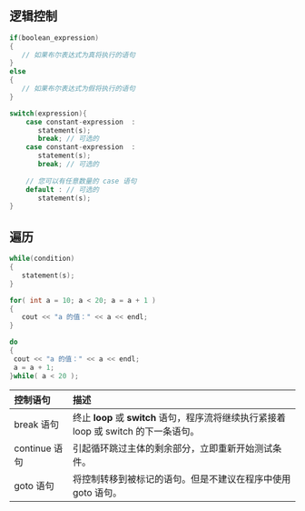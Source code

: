 ## 逻辑控制

```c++
if(boolean_expression)
{
   // 如果布尔表达式为真将执行的语句
}
else
{
   // 如果布尔表达式为假将执行的语句
}
```

```c++
switch(expression){
    case constant-expression  :
       statement(s);
       break; // 可选的
    case constant-expression  :
       statement(s);
       break; // 可选的
  
    // 您可以有任意数量的 case 语句
    default : // 可选的
       statement(s);
}
```

## 遍历

```c++
while(condition)
{
   statement(s);
}
```

```c++
for( int a = 10; a < 20; a = a + 1 )
{
   cout << "a 的值：" << a << endl;
}
```

```c++
do
{
 cout << "a 的值：" << a << endl;
 a = a + 1;
}while( a < 20 );
```

| 控制语句                                                     | 描述                                                         |
| :----------------------------------------------------------- | :----------------------------------------------------------- |
| break 语句 | 终止 **loop** 或 **switch** 语句，程序流将继续执行紧接着 loop 或 switch 的下一条语句。 |
| continue 语句 | 引起循环跳过主体的剩余部分，立即重新开始测试条件。           |
| goto 语句 | 将控制转移到被标记的语句。但是不建议在程序中使用 goto 语句。 |